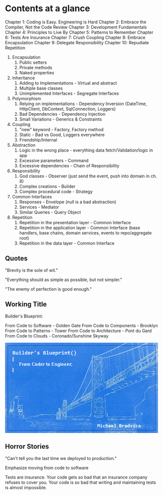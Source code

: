# Contents at a glance

Chapter 1: Coding is Easy. Engineering is Hard
Chapter 2: Embrace the Compiler, Not the Code Review
Chapter 3: Development Fundamentals
Chapter 4: Principles to Live By
Chapter 5: Patterns to Remember
Chapter 6: Tests Are Insurance
Chapter 7: Crush Coupling
Chapter 8: Embrace Encapsulation
Chapter 9: Delegate Responsibility
Chapter 10: Repudiate Repetition

1. Encapsulation
   1. Public setters
   2. Private methods
   3. Naked properties
2. Inheritance
   1. Adding to Implementations - Virtual and abstract
   2. Multiple base classes
   3. Unimplemented Interfaces - Segregate Interfaces
3. Polymorphism
   1. Relying on implementations - Dependency Inversion (DateTime, HttpClient, DbContext, SqlConnection, Loggers)
   2. Bad Dependencies - Dependency Injection
   3. Small Variations - Generics & Constraints
4. Coupling
   1. "new" keyword - Factory, Factory method
   2. Static - Bad vs Good, Loggers everywhere
   3. Friendship/Internal
5. Abstraction
   1. Logic in the wrong place - everything data fetch/Validation/logic in app
   2. Excessive parameters - Command
   3. Excessive dependencies - Chain of Responsibility
6. Responsibility
   1. God classes - Observer (just send the event, push into domain in ch. 8)
   2. Complex creations - Builder
   3. Complex procedural code - Strategy
7. Common Interfaces
   1. Responses - Envelope (null is a bad abstraction)
   2. Services - Mediator
   3. Similar Queries - Query Object
8. Repetition
   1. Repetition in the presentation layer - Common Interface
   2. Repetition in the application layer - Common Interface (base handlers, base chains, domain services, events to repo/aggregate root)
   3. Repetition in the data layer - Common Interface

## Quotes

"Brevity is the sole of wit."

"Everything should as simple as possible, but not simpler."

"The enemy of perfection is good enough."

## Working Title

Builder's Blueprint:

From Code to Software - Golden Gate
From Code to Components - Brooklyn
From Code to Patterns - Tower
From Code to Architecture - Pont du Gard
From Code to Clouds - Coronado/Sunshine Skyway

![Bridge](title_cover.png)

## Horror Stories

"Can't tell you the last time we deployed to production."

Emphasize moving from code to software

Tests are insurance. Your code gets so bad that an insurance company refuses to cover you.
Your code is so bad that writing and maintaining tests is almost impossible.
